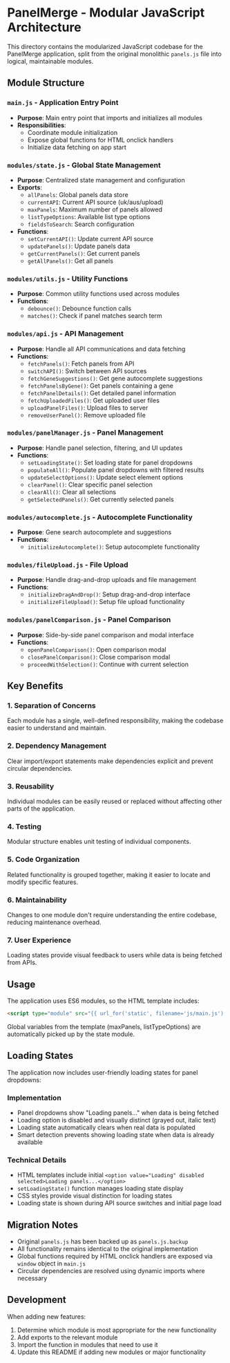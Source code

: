 # PanelMerge - Modular JavaScript Architecture

This directory contains the modularized JavaScript codebase for the PanelMerge application, split from the original monolithic `panels.js` file into logical, maintainable modules.

## Module Structure

### `main.js` - Application Entry Point
- **Purpose**: Main entry point that imports and initializes all modules
- **Responsibilities**: 
  - Coordinate module initialization
  - Expose global functions for HTML onclick handlers
  - Initialize data fetching on app start

### `modules/state.js` - Global State Management
- **Purpose**: Centralized state management and configuration
- **Exports**:
  - `allPanels`: Global panels data store
  - `currentAPI`: Current API source (uk/aus/upload)
  - `maxPanels`: Maximum number of panels allowed
  - `listTypeOptions`: Available list type options
  - `fieldsToSearch`: Search configuration
- **Functions**:
  - `setCurrentAPI()`: Update current API source
  - `updatePanels()`: Update panels data
  - `getCurrentPanels()`: Get current panels
  - `getAllPanels()`: Get all panels

### `modules/utils.js` - Utility Functions
- **Purpose**: Common utility functions used across modules
- **Functions**:
  - `debounce()`: Debounce function calls
  - `matches()`: Check if panel matches search term

### `modules/api.js` - API Management
- **Purpose**: Handle all API communications and data fetching
- **Functions**:
  - `fetchPanels()`: Fetch panels from API
  - `switchAPI()`: Switch between API sources
  - `fetchGeneSuggestions()`: Get gene autocomplete suggestions
  - `fetchPanelsByGene()`: Get panels containing a gene
  - `fetchPanelDetails()`: Get detailed panel information
  - `fetchUploadedFiles()`: Get uploaded user files
  - `uploadPanelFiles()`: Upload files to server
  - `removeUserPanel()`: Remove uploaded file

### `modules/panelManager.js` - Panel Management
- **Purpose**: Handle panel selection, filtering, and UI updates
- **Functions**:
  - `setLoadingState()`: Set loading state for panel dropdowns
  - `populateAll()`: Populate panel dropdowns with filtered results
  - `updateSelectOptions()`: Update select element options
  - `clearPanel()`: Clear specific panel selection
  - `clearAll()`: Clear all selections
  - `getSelectedPanels()`: Get currently selected panels

### `modules/autocomplete.js` - Autocomplete Functionality
- **Purpose**: Gene search autocomplete and suggestions
- **Functions**:
  - `initializeAutocomplete()`: Setup autocomplete functionality

### `modules/fileUpload.js` - File Upload
- **Purpose**: Handle drag-and-drop uploads and file management
- **Functions**:
  - `initializeDragAndDrop()`: Setup drag-and-drop interface
  - `initializeFileUpload()`: Setup file upload functionality

### `modules/panelComparison.js` - Panel Comparison
- **Purpose**: Side-by-side panel comparison and modal interface
- **Functions**:
  - `openPanelComparison()`: Open comparison modal
  - `closePanelComparison()`: Close comparison modal
  - `proceedWithSelection()`: Continue with current selection

## Key Benefits

### 1. **Separation of Concerns**
Each module has a single, well-defined responsibility, making the codebase easier to understand and maintain.

### 2. **Dependency Management**
Clear import/export statements make dependencies explicit and prevent circular dependencies.

### 3. **Reusability**
Individual modules can be easily reused or replaced without affecting other parts of the application.

### 4. **Testing**
Modular structure enables unit testing of individual components.

### 5. **Code Organization**
Related functionality is grouped together, making it easier to locate and modify specific features.

### 6. **Maintainability**
Changes to one module don't require understanding the entire codebase, reducing maintenance overhead.

### 7. **User Experience**
Loading states provide visual feedback to users while data is being fetched from APIs.

## Usage

The application uses ES6 modules, so the HTML template includes:
```html
<script type="module" src="{{ url_for('static', filename='js/main.js') }}"></script>
```

Global variables from the template (maxPanels, listTypeOptions) are automatically picked up by the state module.

## Loading States

The application now includes user-friendly loading states for panel dropdowns:

### Implementation
- Panel dropdowns show "Loading panels..." when data is being fetched
- Loading option is disabled and visually distinct (grayed out, italic text)
- Loading state automatically clears when real data is populated
- Smart detection prevents showing loading state when data is already available

### Technical Details
- HTML templates include initial `<option value="Loading" disabled selected>Loading panels...</option>`
- `setLoadingState()` function manages loading state display
- CSS styles provide visual distinction for loading states
- Loading state is shown during API source switches and initial page load

## Migration Notes

- Original `panels.js` has been backed up as `panels.js.backup`
- All functionality remains identical to the original implementation
- Global functions required by HTML onclick handlers are exposed via `window` object in `main.js`
- Circular dependencies are resolved using dynamic imports where necessary

## Development

When adding new features:
1. Determine which module is most appropriate for the new functionality
2. Add exports to the relevant module
3. Import the function in modules that need to use it
4. Update this README if adding new modules or major functionality
